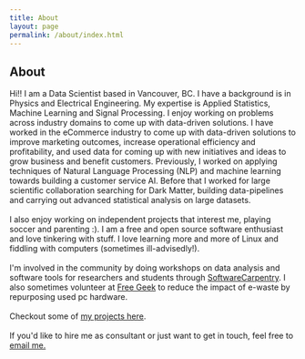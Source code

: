 ```yaml
---
title: About
layout: page
permalink: /about/index.html
---
```

<!-- ![Profile Image]({{ site.url }}/{{ site.picture }}) -->

<h2> About </h2>

<p>
Hi!! I am a Data Scientist based in Vancouver, BC. I have a background is in Physics and Electrical Engineering. My expertise is Applied Statistics, Machine Learning and Signal Processing. I enjoy working on problems across industry domains to come up with data-driven solutions. I have worked in the eCommerce industry to come up with data-driven solutions to improve marketing outcomes, increase operational efficiency and profitability, and used data for coming up with new initiatives and ideas to grow business and benefit customers. Previously, I worked on applying techniques of Natural Language Processing (NLP) and machine learning towards building a customer service AI. Before that I worked for large scientific collaboration searching for Dark Matter, building data-pipelines and carrying out advanced statistical analysis on large datasets. 
<br><br>
I also enjoy working on independent projects that interest me, playing soccer and parenting :). I am a free and open source software enthusiast and love tinkering with stuff. I love learning more and more of Linux and fiddling with computers (sometimes ill-advisedly!). 
<br><br>
I'm involved in the community by doing workshops on data analysis and software tools for researchers and students through <a href="http://software-carpentry.org/">SoftwareCarpentry</a>. I also sometimes volunteer at <a href="https://www.freegeekvancouver.org">Free Geek</a> to reduce the impact of e-waste by repurposing used pc hardware. 
<br><br>
Checkout some of <a href="http://kpdir.github.io/projects/"> my projects here</a>.
<br><br>
If you'd like to hire me as consultant or just want to get in touch, feel free to <a class="link"  href="mailto:kedarpage@gmail.com" target="_blank"> email me.</a>